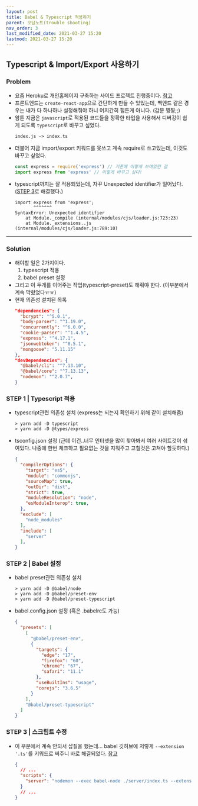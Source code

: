 ```yaml
---
layout: post
title: Babel & Typescript 적용하기
parent: 오답노트(trouble shooting)
nav_order: 3
last_modified_date: 2021-03-27 15:20
lastmod: 2021-03-27 15:20
---
```


## Typescript & Import/Export 사용하기

### **Problem**
* 요즘 Heroku로 개인홈페이지 구축하는 사이드 프로젝트 진행중이다. [참고](https://jjuhey.github.io/docs/make-homepage/)
* 프론트엔드는 `create-react-app`으로 간단하게 만들 수 있었는데, 백엔드 같은 경우는 내가 다 하나하나 설정해줘야 하니 어지간히 힘든게 아니다. (갑분 찡찡;;)
* 암튼 지금은 `javascript`로 적용된 코드들을 정확한 타입을 사용해서 디버깅이 쉽게 되도록 `typescript`로 바꾸고 싶었다.
    ```
    index.js -> index.ts
    ```
* 더불어 지금 import/export 키워드를 못쓰고 계속 require로 쓰고있는데, 이것도 바꾸고 싶었다.
    ```javascript
    const express = require('express') // 기존에 이렇게 쓰여있던 걸
    import express from 'express' // 이렇게 바꾸고 싶다!
    ```
* typescript까지는 잘 적용되었는데, 자꾸 Unexpected identifier가 일어났다. ([STEP 3](https://jjuhey.github.io/docs/trouble-shooting/typescript-babel/#step-3--%EC%8A%A4%ED%81%AC%EB%A6%BD%ED%8A%B8-%EC%88%98%EC%A0%95)로 해결했다.)
    ```shell
    import express from 'express';
           ^^^^^^^
    SyntaxError: Unexpected identifier
        at Module._compile (internal/modules/cjs/loader.js:723:23)
        at Module._extensions..js (internal/modules/cjs/loader.js:789:10)
    ```

* * *

### **Solution**
* 해야할 일은 2가지이다.
  1. typescript 적용
  2. babel preset 설정
* 그리고 이 두개를 이어주는 작업(typescript-preset)도 해줘야 한다. (이부분에서 계속 막혔었다ㅠㅠ)
* 현재 의존성 설치된 목록
    ```json
    "dependencies": {
      "bcrypt": "^5.0.1",
      "body-parser": "^1.19.0",
      "concurrently": "^6.0.0",
      "cookie-parser": "^1.4.5",
      "express": "^4.17.1",
      "jsonwebtoken": "^8.5.1",
      "mongoose": "5.11.15"
    },
    "devDependencies": {
      "@babel/cli": "^7.13.10",
      "@babel/core": "^7.13.13",
      "nodemon": "^2.0.7",
    }
    ```

### STEP 1 | Typescript 적용
* typescript관련 의존성 설치 (express는 되는지 확인하기 위해 같이 설치해줌)
    ```shell
    > yarn add -D typescript
    > yarn add -D @types/express
    ```
* tsconfig.json 설정 (근데 이건..너무 인터넷을 많이 찾아봐서 여러 사이트것이 섞여있다. 나중에 한번 체크하고 필요없는 것을 지워주고 고칠것은 고쳐야 할듯하다.)
    ```json
    {
      "compilerOptions": {
        "target": "es5",
        "module": "commonjs",
        "sourceMap": true,
        "outDir": "dist",
        "strict": true,
        "moduleResolution": "node",
        "esModuleInterop": true,
      },
      "exclude": [
        "node_modules"
      ],
      "include": [
        "server"
      ],
    }
    ```

### STEP 2 | Babel 설정
* babel preset관련 의존성 설치
    ```shell
    > yarn add -D @babel/node
    > yarn add -D @babel/preset-env
    > yarn add -D @babel/preset-typescript
    ```
* babel.config.json 설정 (혹은 .babelrc도 가능)
    ```json
    {
      "presets": [
        [
          "@babel/preset-env",
          {
            "targets": {
              "edge": "17",
              "firefox": "60",
              "chrome": "67",
              "safari": "11.1"
            },
            "useBuiltIns": "usage",
            "corejs": "3.6.5"
          }
        ],
        "@babel/preset-typescript"
      ]
    }
    ```

### STEP 3 | 스크립트 수정
* 이 부분에서 계속 안되서 삽질을 했는데... babel 깃허브에 저렇게 `--extension '.ts'`를 키워드로 써주니 바로 해결되었다. [참고](https://github.com/babel/babel/issues/9301#issuecomment-466685472)
  ```json
  {
    // ...
    "scripts": {
      "server": "nodemon --exec babel-node ./server/index.ts --extensions '.ts'",
    }
    // ...
  }
  ```